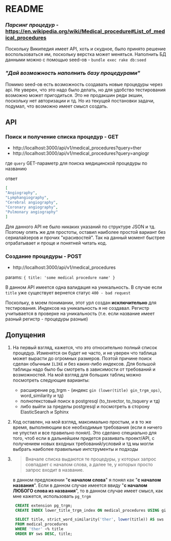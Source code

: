 # README

### _Парсинг процедур_ - https://en.wikipedia.org/wiki/Medical_procedure#List_of_medical_procedures
Поскольку Википедия имеет API, хоть и скудное, было принято решение воспользоваться им, поскольку верстка может меняться. 
Наполнить БД данными можно с помощью seed-ов - `bundle exec rake db:seed`

### _"Дай возможность наполнить базу процедурами"_
Помимо seed-ов есть возможность создавать новые процедуры через api. Не уверен, что это надо было делать, но для удобство 
тестирования возможно может пригодиться. Это не продакшин реди экшин, поскольку нет авторизации и тд. Но из текущей постановки задачи, 
подумал, что возможно имеет смысл создать.

## API 
### Поиск и получение списка процедур - GET
- http://localhost:3000/api/v1/medical_procedures?query=ther
- http://localhost:3000/api/v1/medical_procedures?query=angiogr

где `query` GET-параметр для поиска медицинской процедуры по названию

ответ
```json
[
"Angiography",
"Lymphangiography",
"Cerebral angiography",
"Coronary angiography",
"Pulmonary angiography"
]
```

Для данного API не было никаких указаний по структуре JSON и тд. Поэтому опять же для простоты, оставил наиболее простой 
вариант без сериалайзеров и прочих "красивостей". Так на данный момент быстрее отрабатывает и проще и понятней читать код.

### Создание процедуры - POST
- http://localhost:3000/api/v1/medical_procedures

params: `{ title: 'some medical procedure name' }`

В данном API имеется одна валидация на уникальность. 
В случае если `title` уже существует вернется статус `400 - bad request`

Поскольку, в моем понимании, этот урл создан __исключительно__ для тестирования. Индексов на уникальность я не создавал. 
Регистр учитывается в проверке на уникальность (т.е. если название имеет разный регистр - процедуры разные)  

## Допущения

1) На первый взгляд, кажется, что это относительно полный список процедур. Изменятся он будет не часто, и не уверен что 
   таблица может вырасти до огромных размеров. Поэтой причине поиск сделан обычным `ILIKE` и без каких-либо индексов. 
   Для большой таблицы надо было бы смотреть в зависимости от требований и возможностей. На мой взгляд для больших таблиц 
   можно посмотреть следующие варианты: 
   - расширение pg_trgm - (индекс `gin (lower(title) gin_trgm_ops)`, word_similarity и тд)
   - полнотекстовый поиск в postgresql (to_tsvector, to_tsquery и тд)
   - либо выйти за пределы postgresql и посмотреть в сторону ElasticSearch и Sphinx

2) Код оставлен, на мой взгляд, максимально простым, и в то же время, выполняющим все необходимые требования (если я ничего 
   не упустил и все правильно понял). Это сделано специально для того, чтоб если в дальнейшем придется развивать проект/API, 
   с получением новых входных требований/условий и тд мы могли выбрать наиболее правильные интструменты и подходы

3) > Вначале списка выдаются те процедуры, у которых запрос совпадает с началом слова, а далее те, у которых просто запрос 
   > входит в название.
   
    в данном предложении "__с началом слова__" я понял как "__с началом названия__". Если в данном случае имеется ввиду 
   "__с началом ЛЮБОГО слова из названия__", то в данном случае имеет смысл, как мне кажется, использовать `pg_trgm`
   ```sql
    CREATE extension pg_trgm;
    CREATE INDEX lower_title_trgm_index ON medical_procedures USING gin (lower(title) gin_trgm_ops);
   
    SELECT title, strict_word_similarity('ther', lower(title)) AS sws
    FROM medical_procedures
    WHERE 'ther' <% title
    ORDER BY sws DESC, title;
    ```

